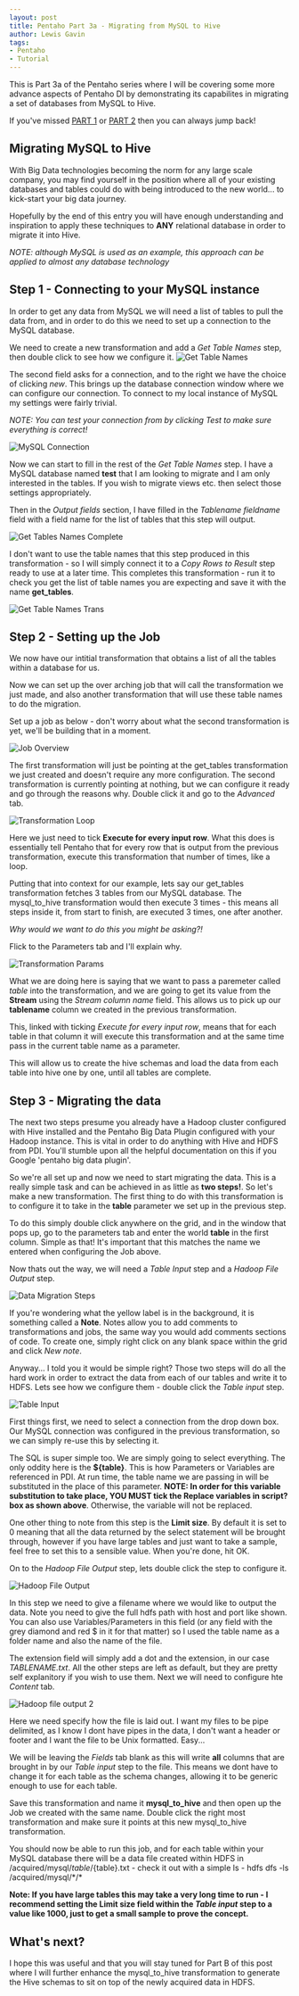 ```yaml
---
layout: post
title: Pentaho Part 3a - Migrating from MySQL to Hive
author: Lewis Gavin
tags:
- Pentaho
- Tutorial
---
```


This is Part 3a of the Pentaho series where I will be covering some more advance aspects of Pentaho DI by demonstrating its capabilites in migrating a set of databases from MySQL to Hive.

If you've missed [PART 1](http://gavlaaaaaaaa.github.io/Pentaho-Transformations-Overview/) or [PART 2](http://gavlaaaaaaaa.github.io/Pentaho-Jobs-Overview/) then you can always jump back!

## Migrating MySQL to Hive
With Big Data technologies becoming the norm for any large scale company, you may find yourself in the position where all of your existing databases and tables could do with being introduced to the new world... to kick-start your big data journey.

Hopefully by the end of this entry you will have enough understanding and inspiration to apply these techniques to **ANY** relational database in order to migrate it into Hive. 

_NOTE: although MySQL is used as an example, this approach can be applied to almost any database technology_

## Step 1 - Connecting to your MySQL instance
In order to get any data from MySQL we will need a list of tables to pull the data from, and in order to do this we need to set up a connection to the MySQL database.

We need to create a new transformation and add a _Get Table Names_ step, then double click to see how we configure it.
![Get Table Names](../images/Pentaho/get_tables_1.jpg)

The second field asks for a connection, and to the right we have the choice of clicking _new_.
This brings up the database connection window where we can configure our connection. To connect to my local instance of MySQL my settings were fairly trivial.

_NOTE: You can test your connection from by clicking Test to make sure everything is correct!_

![MySQL Connection](../images/Pentaho/get_tables_2.jpg)

Now we can start to fill in the rest of the _Get Table Names_ step. I have a MySQL database named **test** that I am looking to migrate and I am only interested in the tables. If you wish to migrate views etc. then select those settings appropriately.

Then in the _Output fields_ section, I have filled in the _Tablename fieldname_ field with a field name for the list of tables that this step will output.

![Get Tables Names Complete](../images/Pentaho/get_tables_3.jpg)

I don't want to use the table names that this step produced in this transformation - so I will simply connect it to a _Copy Rows to Result_ step ready to use at a later time. This completes this transformation - run it to check you get the list of table names you are expecting and save it with the name **get_tables**.

![Get Table Names Trans](../images/Pentaho/get_tables_4.jpg)

## Step 2 - Setting up the Job
We now have our intitial transformation that obtains a list of all the tables within a database for us.

Now we can set up the over arching job that will call the transformation we just made, and also another transformation that will use these table names to do the migration.

Set up a job as below - don't worry about what the second transformation is yet, we'll be building that in a moment.

![Job Overview](../images/Pentaho/job_overview_1.jpg)

The first transformation will just be pointing at the get\_tables transformation we just created and doesn't require any more configuration. The second transformation is currently pointing at nothing, but we can configure it ready and go through the reasons why. Double click it and go to the _Advanced_ tab.

![Transformation Loop](../images/Pentaho/job_overview_2.jpg)

Here we just need to tick **Execute for every input row**. What this does is essentially tell Pentaho that for every row that is output from the previous transformation, execute this transformation that number of times, like a loop. 

Putting that into context for our example, lets say our get\_tables transformation fetches 3 tables from our MySQL database. The mysql\_to\_hive transformation would then execute 3 times - this means all steps inside it, from start to finish, are executed 3 times, one after another.

_Why would we want to do this you might be asking?!_

Flick to the Parameters tab and I'll explain why.

![Transformation Params](../images/Pentaho/job_overview_3.jpg)

What we are doing here is saying that we want to pass a paremeter called _table_ into the transformation, and we are going to get its value from the **Stream** using the _Stream column name_ field. This allows us to pick up our **tablename** column we created in the previous transformation. 

This, linked with ticking _Execute for every input row_, means that for each table in that column it will execute this transformation and at the same time pass in the current table name as a parameter.

This will allow us to create the hive schemas and load the data from each table into hive one by one, until all tables are complete.


## Step 3 - Migrating the data

The next two steps presume you already have a Hadoop cluster configured with Hive installed and the Pentaho Big Data Plugin configured with your Hadoop instance. This is vital in order to do anything with Hive and HDFS from PDI. You'll stumble upon all the helpful documentation on this if you Google 'pentaho big data plugin'.


So we're all set up and now we need to start migrating the data. This is a really simple task and can be achieved in as little as **two steps!**. So let's make a new transformation. The first thing to do with this transformation is to configure it to take in the **table** parameter we set up in the previous step.

To do this simply double click anywhere on the grid, and in the window that pops up, go to the parameters tab and enter the world **table** in the first column. Simple as that! It's important that this matches the name we entered when configuring the Job above.

Now thats out the way, we will need a _Table Input_ step and a _Hadoop File Output_ step.

![Data Migration Steps](../images/Pentaho/data_migrate_1.jpg)

If you're wondering what the yellow label is in the background, it is something called a **Note**. Notes allow you to add comments to transformations and jobs, the same way you would add comments sections of code. To create one, simply right click on any blank space within the grid and click _New note_.

Anyway... I told you it would be simple right? Those two steps will do all the hard work in order to extract the data from each of our tables and write it to HDFS. Lets see how we configure them - double click the _Table input_ step.

![Table Input](../images/Pentaho/data_migrate_2.jpg)

First things first, we need to select a connection from the drop down box. Our MySQL connection was configured in the previous transformation, so we can simply re-use this by selecting it.

The SQL is super simple too. We are simply going to select everything. The only oddity here is the **${table}**. This is how Parameters or Variables are referenced in PDI. At run time, the table name we are passing in will be substituted in the place of this parameter. **NOTE: In order for this variable substitution to take place, YOU MUST tick the Replace variables in script? box as shown above**. Otherwise, the variable will not be replaced.

One other thing to note from this step is the **Limit size**. By default it is set to 0 meaning that all the data returned by the select statement will be brought through, however if you have large tables and just want to take a sample, feel free to set this to a sensible value. When you're done, hit OK.

On to the _Hadoop File Output_ step, lets double click the step to configure it.

![Hadoop File Output](../images/Pentaho/data_migrate_3.jpg)

In this step we need to give a filename where we would like to output the data. Note you need to give the full hdfs path with host and port like shown. You can also use Variables/Parameters in this field (or any field with the grey diamond and red $ in it for that matter) so I used the table name as a folder name and also the name of the file.

The extension field will simply add a dot and the extension, in our case _TABLENAME.txt_. All the other steps are left as default, but they are pretty self explanitory if you wish to use them. Next we will need to configure hte _Content_ tab.

![Hadoop file output 2](../images/Pentaho/data_migrate_4.jpg)

Here we need specify how the file is laid out. I want my files to be pipe delimited, as I know I dont have pipes in the data, I don't want a header or footer and I want the file to be Unix formatted. Easy...

We will be leaving the _Fields_ tab blank as this will write **all** columns that are brought in by our _Table input_ step to the file. This means we dont have to change it for each table as the schema changes, allowing it to be generic enough to use for each table.

Save this transformation and name it **mysql\_to\_hive** and then open up the Job we created with the same name. Double click the right most transformation and make sure it points at this new mysql\_to\_hive transformation.

You should now be able to run this job, and for each table within your MySQL database there will be a data file created within HDFS in /acquired/mysql/${table}/${table}.txt - check it out with a simple ls - hdfs dfs -ls /acquired/mysql/\*/\*

**Note: If you have large tables this may take a very long time to run - I recommend setting the Limit size field within the _Table input_ step to a value like 1000, just to get a small sample to prove the concept.**

## What's next?

I hope this was useful and that you will stay tuned for Part B of this post where I will further enhance the mysql\_to\_hive transformation to generate the Hive schemas to sit on top of the newly acquired data in HDFS.
